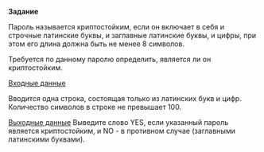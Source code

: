 **Задание**

Пароль называется криптостойким, если он включает в себя и строчные латинские буквы,
и заглавные латинские буквы, и цифры, при этом его длина должна быть не менее 8 символов.

Требуется по данному паролю определить, является ли он криптостойким.

<ins>Входные данные</ins>

Вводится одна строка, состоящая только из латинских букв и цифр. Количество символов
в строке не превышает 100.

<ins>Выходные данные</ins>
Выведите слово YES, если указанный пароль является криптостойким, и NO - в противном случае
(заглавными латинскими буквами).
